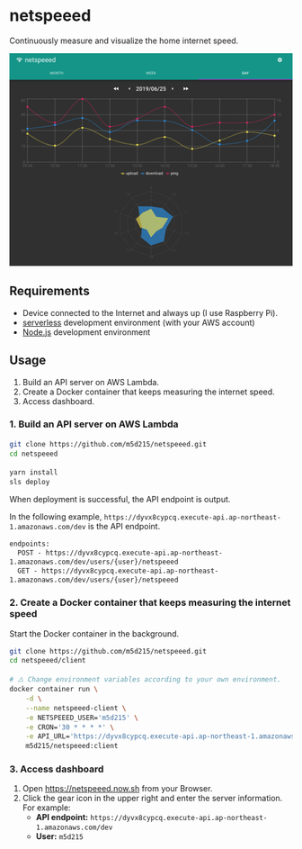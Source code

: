# netspeeed

Continuously measure and visualize the home internet speed.

![screenshot](screenshot.png)

## Requirements

- Device connected to the Internet and always up (I use Raspberry Pi).
- [serverless](https://serverless.com) development environment (with your AWS account)
- [Node.js](https://nodejs.org/ja/) development environment

## Usage

1. Build an API server on AWS Lambda.
2. Create a Docker container that keeps measuring the internet speed.
3. Access dashboard.

### 1. Build an API server on AWS Lambda

```sh
git clone https://github.com/m5d215/netspeeed.git
cd netspeeed

yarn install
sls deploy
```

When deployment is successful, the API endpoint is output.

In the following example, `https://dyvx8cypcq.execute-api.ap-northeast-1.amazonaws.com/dev` is the API endpoint.

```text
endpoints:
  POST - https://dyvx8cypcq.execute-api.ap-northeast-1.amazonaws.com/dev/users/{user}/netspeeed
  GET - https://dyvx8cypcq.execute-api.ap-northeast-1.amazonaws.com/dev/users/{user}/netspeeed
```

### 2. Create a Docker container that keeps measuring the internet speed

Start the Docker container in the background.

```sh
git clone https://github.com/m5d215/netspeeed.git
cd netspeeed/client

# ⚠️ Change environment variables according to your own environment.
docker container run \
    -d \
    --name netspeeed-client \
    -e NETSPEEED_USER='m5d215' \
    -e CRON='30 * * * *' \
    -e API_URL='https://dyvx8cypcq.execute-api.ap-northeast-1.amazonaws.com/dev' \
    m5d215/netspeeed:client
```

### 3. Access dashboard

1. Open <https://netspeeed.now.sh> from your Browser.
2. Click the gear icon in the upper right and enter the server information. For example:
    - **API endpoint:** `https://dyvx8cypcq.execute-api.ap-northeast-1.amazonaws.com/dev`
    - **User:** `m5d215`
